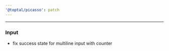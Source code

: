 ```yaml
---
'@toptal/picasso': patch
---
```


---

### Input

- fix success state for multiline input with counter
